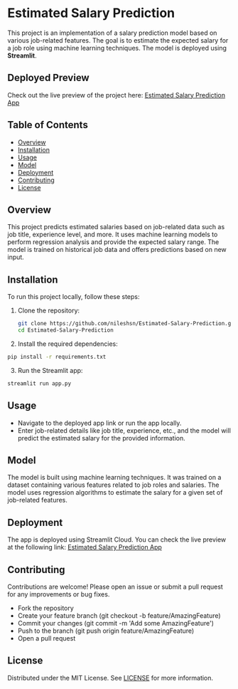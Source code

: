 # Estimated Salary Prediction

This project is an implementation of a salary prediction model based on various job-related features. The goal is to estimate the expected salary for a job role using machine learning techniques. The model is deployed using **Streamlit**.

## Deployed Preview

Check out the live preview of the project here: [Estimated Salary Prediction App](https://estimated-salary-prediction-bysojp2c8sckgufndgxnbr.streamlit.app/)

## Table of Contents
- [Overview](#overview)
- [Installation](#installation)
- [Usage](#usage)
- [Model](#model)
- [Deployment](#deployment)
- [Contributing](#contributing)
- [License](#license)

## Overview

This project predicts estimated salaries based on job-related data such as job title, experience level, and more. It uses machine learning models to perform regression analysis and provide the expected salary range. The model is trained on historical job data and offers predictions based on new input.

## Installation

To run this project locally, follow these steps:

1. Clone the repository:
   ```bash
   git clone https://github.com/nileshsn/Estimated-Salary-Prediction.git
   cd Estimated-Salary-Prediction
   ```
2. Install the required dependencies:
```bash
pip install -r requirements.txt
```
3. Run the Streamlit app:
```bash
streamlit run app.py
```
## Usage

- Navigate to the deployed app link or run the app locally.
- Enter job-related details like job title, experience, etc., and the model will predict the estimated salary for the provided information.

## Model

The model is built using machine learning techniques. It was trained on a dataset containing various features related to job roles and salaries. The model uses regression algorithms to estimate the salary for a given set of job-related features.

## Deployment

The app is deployed using Streamlit Cloud. You can check the live preview at the following link: [Estimated Salary Prediction App](https://estimated-salary-prediction-bysojp2c8sckgufndgxnbr.streamlit.app/)

## Contributing

Contributions are welcome! Please open an issue or submit a pull request for any improvements or bug fixes.

- Fork the repository
- Create your feature branch (git checkout -b feature/AmazingFeature)
- Commit your changes (git commit -m 'Add some AmazingFeature')
- Push to the branch (git push origin feature/AmazingFeature)
- Open a pull request

## License

Distributed under the MIT License. See [LICENSE](#license) for more information.

